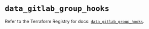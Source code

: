 # `data_gitlab_group_hooks`

Refer to the Terraform Registry for docs: [`data_gitlab_group_hooks`](https://registry.terraform.io/providers/gitlabhq/gitlab/17.3.1/docs/data-sources/group_hooks).
